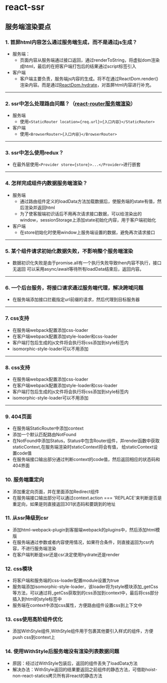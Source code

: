 # react-ssr
## 服务端渲染要点
### 1. 首屏html内容怎么通过服务端生成，而不是通过js生成？
- 服务端：
    - 页面内容从服务端通过接口返回，通过renderToString，将虚拟dom渲染成html，最后的在把客户端打包后的结果通过script标签引入
- 客户端
    - 客户端主要负责，服务端js内容的生成。将不在通过ReactDom.render()渲染内容。而是通过[ReactDom.hydrate](https://zh-hans.reactjs.org/docs/react-dom.html#hydrate)，对首屏html内容进行补充。
***
### 2. ssr中怎么处理路由问题？（[react-router服务端渲染](https://reacttraining.com/react-router/web/guides/server-rendering)）
- 服务端
    -  使用`<StaticRouter location={req.url}>{入口内容}</StaticRouter>`
- 客户端
    - 使用`<BrowserRouter>{入口内容}</BrowserRouter>`    
***    
### 3. ssr中怎么使用redux？
- 在最外层使用`<Provider store={store}>...</Provider>`进行嵌套
***
### 4. 怎样完成组件内数据服务端渲染？  
- 服务端
    - 通过路由组件定义的loadData方法加载数据后，使服务端的state有值，然后渲染并返回html
    - 为了使客服端初识话后不用再次请求接口数据，可以给渲染出的window，sessionStorage上添加state初始化内容，用于客户端初始化
- 客户端
    - 在store初始化时使用window上服务端设置的数据，避免再次请求接口
***
### 5. 某个组件请求初始化数据失败，不影响整个服务端渲染
- 数据初识化失败是由于promise.all有一个执行失败导致then内容不执行，接口无返回
  可以采用async/await等待所有loadData结束后，返回内容。
***
### 6. 一个后台服务，将接口请求通过服务端代理，解决跨域问题
- 在服务端添加接口拦截指定url前缀的请求，然后代理到目标服务器
***
### 7. css支持
- 在服务端webpack配置添加css-loader
- 在客户端webpack配置添加style-loader和css-loader
- 客户端打包后生成的js文件将会执行将css添加到style标签内
- isomorphic-style-loader可以不用添加
***
### 8. css支持
- 在服务端webpack配置添加css-loader
- 在客户端webpack配置添加style-loader和css-loader
- 客户端打包后生成的js文件将会执行将css添加到style标签内
- isomorphic-style-loader可以不用添加
***
### 9. 404页面
- 在服务端StaticRouter中添加context
- 添加一个默认匹配路由NotFound
- 在NotFound中添加Status，Status中包含Router组件，并render函数中获取staticContext,在服务端渲染时staticContext将会有值，
  给staticContext设置code值
- 在服务端接口输出部分通过判断context的code值，然后返回相应的状态码和404界面
### 10. 服务端重定向
- 添加重定向页面，并在里面添加Redirect组件
- 在服务端接口输出部分可以通过context.action === 'REPLACE'来判断是否是重定向，如果是则直接返回301状态码和要跳到的地址
### 11. 从ssr降级到csr
- 添加html-webpack-plugin到客服端webpack的plugins中，然后添加html模版
- 在服务端通过参数或者内容使用情况，如果符合条件，则直接返回为csr内容，不进行服务端渲染
- 在客户端判断是ssr还是csr决定使用hydrate还是render
### 12. css模块
- 将客户端和服务端的css-loader配置module设置为true
- 服务端添加isomorphic-style-loader，该loader将为style模块添加_getCss等方法，可以通过将_getCss获取到的css添加到context中，最后将css部分插入到html的style标签中
- 服务端在context中添加css属性，方便路由组件设置css到上下文中
### 13. css使用高阶组件优化
- 添加WithStyle组件,WithStyle组件用于包裹其他要引入样式的组件，方便push css到context上
### 14. 使用WithStyle后服务端没有渲染列表数据问题
- 原因：经过过WithStyle包装后，返回的组件丢失了loadData方法
- 解决办法：WithStyle返回的结果要返回之前组件的静态方法，可借助hoist-non-react-statics拷贝所有非react的静态方法
